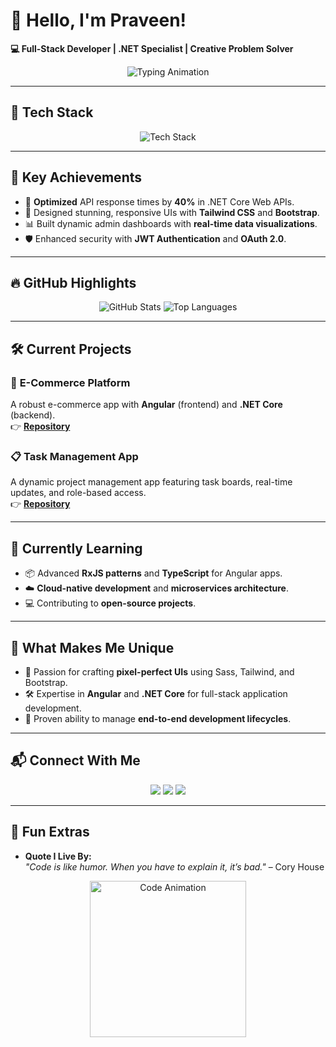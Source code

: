 # 👋 Hello, I'm **Praveen!**  
**💻 Full-Stack Developer | .NET Specialist | Creative Problem Solver**

<p align="center">
  <img src="https://readme-typing-svg.herokuapp.com?font=Fira+Code&size=22&duration=3000&pause=500&color=F75C7E&width=435&lines=Building+Innovative+Solutions...;3%2B+Years+of+Experience+in+Tech;Frontend+%7C+Backend+%7C+UI%2FUX+Specialist!" alt="Typing Animation">
</p>

---

## 🚀 **Tech Stack**
<p align="center">
  <img src="https://skillicons.dev/icons?i=angular,dotnet,typescript,html,css,sass,bootstrap,tailwind,js,mysql,mongodb,azure,github,docker,postman&perline=8" alt="Tech Stack" />
</p>


---

## 🌟 **Key Achievements**
- 🚀 **Optimized** API response times by **40%** in .NET Core Web APIs.  
- 🎨 Designed stunning, responsive UIs with **Tailwind CSS** and **Bootstrap**.  
- 📊 Built dynamic admin dashboards with **real-time data visualizations**.  
- 🛡️ Enhanced security with **JWT Authentication** and **OAuth 2.0**.  

---

## 🔥 GitHub Highlights
<p align="center">
  <img src="https://github-readme-stats.vercel.app/api?username=Praveen-Web-Dev&show_icons=true&theme=radical&cacheBuster=${Math.random()}" alt="GitHub Stats" />
  <img src="https://github-readme-stats.vercel.app/api/top-langs/?username=Praveen-Web-Dev&layout=compact&theme=radical&cacheBuster=${Math.random()}" alt="Top Languages" />
</p>




---

## 🛠 **Current Projects**
### 🛒 **E-Commerce Platform**
A robust e-commerce app with **Angular** (frontend) and **.NET Core** (backend).  
👉 **[Repository](https://github.com/Praveen-Web-Dev/E-Commerce-)**

### 📋 **Task Management App**
A dynamic project management app featuring task boards, real-time updates, and role-based access.  
👉 **[Repository](#)**

---

## 🌱 **Currently Learning**
- 📦 Advanced **RxJS patterns** and **TypeScript** for Angular apps.  
- ☁️ **Cloud-native development** and **microservices architecture**.  
- 💻 Contributing to **open-source projects**.

---

## 📌 **What Makes Me Unique**
- 🎨 Passion for crafting **pixel-perfect UIs** using Sass, Tailwind, and Bootstrap.  
- 🛠 Expertise in **Angular** and **.NET Core** for full-stack application development.  
- 🌟 Proven ability to manage **end-to-end development lifecycles**.

---

## 📬 **Connect With Me**
<p align="center">
  <a href="Praveentej143@yahoo.com"><img src="https://img.shields.io/badge/Email-D14836?style=for-the-badge&logo=gmail&logoColor=white"></a>
  <a href="https://www.linkedin.com/in/praveen-gudigopuram"><img src="https://img.shields.io/badge/LinkedIn-0077B5?style=for-the-badge&logo=linkedin&logoColor=white"></a>
  <a href="https://github.com/Praveen-Web-Dev"><img src="https://img.shields.io/badge/GitHub-100000?style=for-the-badge&logo=github&logoColor=white"></a>
</p>

---

## 🌟 **Fun Extras**
- **Quote I Live By:**  
  *"Code is like humor. When you have to explain it, it’s bad."* – Cory House  

<p align="center">
  <img src="https://media.giphy.com/media/xT9IgzoKnwFNmISR8I/giphy.gif" alt="Code Animation" width="250px">
</p>

